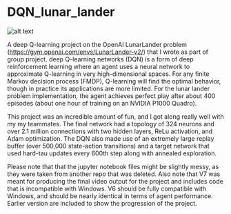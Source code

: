 # DQN_lunar_lander


![alt text](https://github.com/McAnswer19/DQN_lunar_lander/blob/master/lunar_lander.jpg)


A deep Q-learning project on the OpenAI LunarLander problem (https://gym.openai.com/envs/LunarLander-v2/) that I wrote as part of group project. deep Q-learning networks (DQN) is a form of deep reinforcement learning where an agent uses a neural network to approximate Q-learning in very high-dimensional spaces. For any finite Markov decision process (FMDP), Q-learning will find the optimal behavior, though in practice its applications are more limited. For the lunar lander problem implementation, the agent achieves perfect play after about 400 episodes (about one hour of training on an NVIDIA P1000 Quadro). 

This project was an incredible amount of fun, and I got along really well with my my teammates. The final network had a topology of 324 neurons and over 2.1 million connections with two hidden layers, ReLu activation, and Adam optimization. The DQN also made use of an extremely large replay buffer (over 500,000 state-action transitions) and a target network that used hard-tau updates every 600th step along with annealed exploration.  

Please note that that the jupyter notebook files might be slightly messy, as they were taken from another repo that was deleted. Also note that V7 was meant for producing the final video output for the project and includes code that is incompatible with Windows. V6 should be fully compatible with Windows, and should be nearly identical in terms of agent performance. Earlier version are included to show the progression of the project. 




